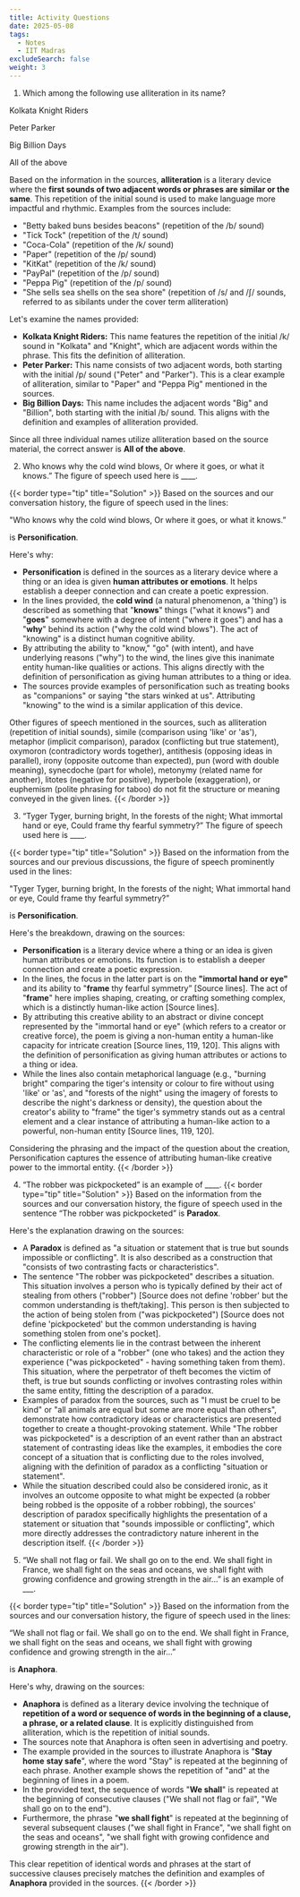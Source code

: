 ```yaml
---
title: Activity Questions
date: 2025-05-08
tags:
  - Notes 
  - IIT Madras
excludeSearch: false
weight: 3
---
```


1. Which among the following use alliteration in its name?

Kolkata Knight Riders

Peter Parker

Big Billion Days

All of the above


Based on the information in the sources, **alliteration** is a literary device where the **first sounds of two adjacent words or phrases are similar or the same**. This repetition of the initial sound is used to make language more impactful and rhythmic. Examples from the sources include:
*   "Betty baked buns besides beacons" (repetition of the /b/ sound)
*   "Tick Tock" (repetition of the /t/ sound)
*   "Coca-Cola" (repetition of the /k/ sound)
*   "Paper" (repetition of the /p/ sound)
*   "KitKat" (repetition of the /k/ sound)
*   "PayPal" (repetition of the /p/ sound)
*   "Peppa Pig" (repetition of the /p/ sound)
*   "She sells sea shells on the sea shore" (repetition of /s/ and /ʃ/ sounds, referred to as sibilants under the cover term alliteration)

Let's examine the names provided:

*   **Kolkata Knight Riders:** This name features the repetition of the initial /k/ sound in "Kolkata" and "Knight", which are adjacent words within the phrase. This fits the definition of alliteration.
*   **Peter Parker:** This name consists of two adjacent words, both starting with the initial /p/ sound ("Peter" and "Parker"). This is a clear example of alliteration, similar to "Paper" and "Peppa Pig" mentioned in the sources.
*   **Big Billion Days:** This name includes the adjacent words "Big" and "Billion", both starting with the initial /b/ sound. This aligns with the definition and examples of alliteration provided.

Since all three individual names utilize alliteration based on the source material, the correct answer is **All of the above**.


2. Who knows why the cold wind blows,
Or where it goes, or what it knows.”
The figure of speech used here is ____.

{{< border type="tip" title="Solution" >}}
Based on the sources and our conversation history, the figure of speech used in the lines:

"Who knows why the cold wind blows,
Or where it goes, or what it knows.”

is **Personification**.

Here's why:

*   **Personification** is defined in the sources as a literary device where a thing or an idea is given **human attributes or emotions**. It helps establish a deeper connection and can create a poetic expression.
*   In the lines provided, the **cold wind** (a natural phenomenon, a 'thing') is described as something that "**knows**" things ("what it knows") and "**goes**" somewhere with a degree of intent ("where it goes") and has a "**why**" behind its action ("why the cold wind blows"). The act of "knowing" is a distinct human cognitive ability.
*   By attributing the ability to "know," "go" (with intent), and have underlying reasons ("why") to the wind, the lines give this inanimate entity human-like qualities or actions. This aligns directly with the definition of personification as giving human attributes to a thing or idea.
*   The sources provide examples of personification such as treating books as "companions" or saying "the stars winked at us". Attributing "knowing" to the wind is a similar application of this device.

Other figures of speech mentioned in the sources, such as alliteration (repetition of initial sounds), simile (comparison using 'like' or 'as'), metaphor (implicit comparison), paradox (conflicting but true statement), oxymoron (contradictory words together), antithesis (opposing ideas in parallel), irony (opposite outcome than expected), pun (word with double meaning), synecdoche (part for whole), metonymy (related name for another), litotes (negative for positive), hyperbole (exaggeration), or euphemism (polite phrasing for taboo) do not fit the structure or meaning conveyed in the given lines.
{{< /border >}}

3. “Tyger Tyger, burning bright,
In the forests of the night;
What immortal hand or eye,
Could frame thy fearful symmetry?”
The figure of speech used here is ____.

{{< border type="tip" title="Solution" >}}
Based on the information from the sources and our previous discussions, the figure of speech prominently used in the lines:

"Tyger Tyger, burning bright,
In the forests of the night;
What immortal hand or eye,
Could frame thy fearful symmetry?”

is **Personification**.

Here's the breakdown, drawing on the sources:

*   **Personification** is a literary device where a thing or an idea is given human attributes or emotions. Its function is to establish a deeper connection and create a poetic expression.
*   In the lines, the focus in the latter part is on the **"immortal hand or eye"** and its ability to "**frame** thy fearful symmetry” [Source lines]. The act of "**frame**" here implies shaping, creating, or crafting something complex, which is a distinctly human-like action [Source lines].
*   By attributing this creative ability to an abstract or divine concept represented by the "immortal hand or eye" (which refers to a creator or creative force), the poem is giving a non-human entity a human-like capacity for intricate creation [Source lines, 119, 120]. This aligns with the definition of personification as giving human attributes or actions to a thing or idea.
*   While the lines also contain metaphorical language (e.g., "burning bright" comparing the tiger's intensity or colour to fire without using 'like' or 'as', and "forests of the night" using the imagery of forests to describe the night's darkness or density), the question about the creator's ability to "frame" the tiger's symmetry stands out as a central element and a clear instance of attributing a human-like action to a powerful, non-human entity [Source lines, 119, 120].

Considering the phrasing and the impact of the question about the creation, Personification captures the essence of attributing human-like creative power to the immortal entity.
{{< /border >}}

4. “The robber was pickpocketed” is an example of ____.
{{< border type="tip" title="Solution" >}}
Based on the information from the sources and our conversation history, the figure of speech used in the sentence “The robber was pickpocketed” is **Paradox**.

Here's the explanation drawing on the sources:

*   A **Paradox** is defined as "a situation or statement that is true but sounds impossible or conflicting". It is also described as a construction that "consists of two contrasting facts or characteristics".
*   The sentence "The robber was pickpocketed" describes a situation. This situation involves a person who is typically defined by their act of stealing from others ("robber") [Source does not define 'robber' but the common understanding is theft/taking]. This person is then subjected to the action of being stolen from ("was pickpocketed") [Source does not define 'pickpocketed' but the common understanding is having something stolen from one's pocket].
*   The conflicting elements lie in the contrast between the inherent characteristic or role of a "robber" (one who takes) and the action they experience ("was pickpocketed" - having something taken from them). This situation, where the perpetrator of theft becomes the victim of theft, is true but sounds conflicting or involves contrasting roles within the same entity, fitting the description of a paradox.
*   Examples of paradox from the sources, such as "I must be cruel to be kind" or "all animals are equal but some are more equal than others", demonstrate how contradictory ideas or characteristics are presented together to create a thought-provoking statement. While "The robber was pickpocketed" is a description of an event rather than an abstract statement of contrasting ideas like the examples, it embodies the core concept of a situation that is conflicting due to the roles involved, aligning with the definition of paradox as a conflicting "situation or statement".
*   While the situation described could also be considered ironic, as it involves an outcome opposite to what might be expected (a robber being robbed is the opposite of a robber robbing), the sources' description of paradox specifically highlights the presentation of a statement or situation that "sounds impossible or conflicting", which more directly addresses the contradictory nature inherent in the description itself.
{{< /border >}}

5. “We shall not flag or fail. We shall go on to the end. We shall fight in France, we shall fight on the seas and oceans, we shall fight with growing confidence and growing strength in the air...” is an example of ___.
   
{{< border type="tip" title="Solution" >}}
Based on the information from the sources and our conversation history, the figure of speech used in the lines:

“We shall not flag or fail. We shall go on to the end. We shall fight in France, we shall fight on the seas and oceans, we shall fight with growing confidence and growing strength in the air...”

is **Anaphora**.

Here's why, drawing on the sources:

*   **Anaphora** is defined as a literary device involving the technique of **repetition of a word or sequence of words in the beginning of a clause, a phrase, or a related clause**. It is explicitly distinguished from alliteration, which is the repetition of initial sounds.
*   The sources note that Anaphora is often seen in advertising and poetry.
*   The example provided in the sources to illustrate Anaphora is "**Stay home** **stay safe**", where the word "Stay" is repeated at the beginning of each phrase. Another example shows the repetition of "and" at the beginning of lines in a poem.
*   In the provided text, the sequence of words "**We shall**" is repeated at the beginning of consecutive clauses ("We shall not flag or fail", "We shall go on to the end").
*   Furthermore, the phrase "**we shall fight**" is repeated at the beginning of several subsequent clauses ("we shall fight in France", "we shall fight on the seas and oceans", "we shall fight with growing confidence and growing strength in the air").

This clear repetition of identical words and phrases at the start of successive clauses precisely matches the definition and examples of **Anaphora** provided in the sources.
{{< /border >}}